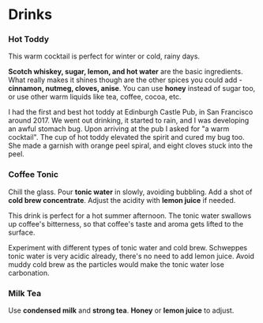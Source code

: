 # Drinks

### Hot Toddy

This warm cocktail is perfect for winter or cold, rainy days. 

__Scotch whiskey, sugar, lemon, and hot water__ are the basic ingredients. What really makes it shines though are the other spices you could add - __cinnamon, nutmeg, cloves, anise__. You can use __honey__ instead of sugar too, or use other warm liquids like tea, coffee, cocoa, etc.

I had the first and best hot toddy at Edinburgh Castle Pub, in San Francisco around 2017. We went out drinking, it started to rain, and I was developing an awful stomach bug. Upon arriving at the pub I asked for "a warm cocktail". The cup of hot toddy elevated the spirit and cured my bug too. She made a garnish with orange peel spiral, and eight cloves stuck into the peel.

### Coffee Tonic

Chill the glass. Pour __tonic water__ in slowly, avoiding bubbling. Add a shot of __cold brew concentrate__. Adjust the acidity with __lemon juice__ if needed.

This drink is perfect for a hot summer afternoon. The tonic water swallows up coffee's bitterness, so that coffee's taste and aroma gets lifted to the surface.

Experiment with different types of tonic water and cold brew. Schweppes tonic water is very acidic already, there's no need to add lemon juice. Avoid muddy cold brew as the particles would make the tonic water lose carbonation.

### Milk Tea

Use __condensed milk__ and __strong tea__. __Honey__ or __lemon juice__ to adjust.